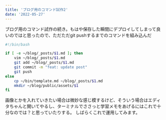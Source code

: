 ```yaml
---
title: 'ブログ用のコマンド試作2'
date: '2022-05-27'
---
```


ブログ用のコマンド試作の続き。もはや保存した瞬間にデプロイしてしまって良いのではと思ったので、ただただgit pushするまでのコマンドを組み込んだ


```bash
#!/bin/bash

if [ -e ~/blog/_posts/$1.md ]; then
    vim ~/blog/_posts/$1.md
    git add ~/blog/_posts/$1.md
    git commit -m "feat: update post"
    git push
else
    cp ~/bin/template.md ~/blog/_posts/$1.md
    mkdir ~/blog/public/assets/$1
fi
```

画像とかを入れていきたい場合は微妙な感じ模するけど、そういう場合はエディタちゃんと開いてやるし、ターミナルでささっと学習メモをあげるにはこれで十分なのでは？と思っていたりする。
しばらくこれで運用してみます。
